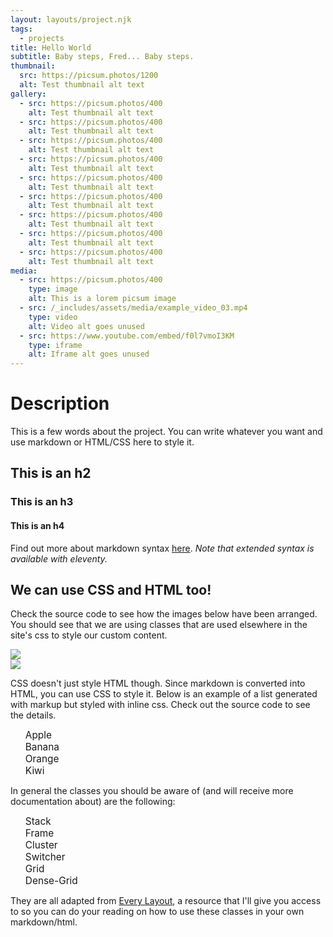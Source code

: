 ```yaml
---
layout: layouts/project.njk
tags:
  - projects
title: Hello World
subtitle: Baby steps, Fred... Baby steps.
thumbnail:
  src: https://picsum.photos/1200
  alt: Test thumbnail alt text
gallery:
  - src: https://picsum.photos/400
    alt: Test thumbnail alt text
  - src: https://picsum.photos/400
    alt: Test thumbnail alt text
  - src: https://picsum.photos/400
    alt: Test thumbnail alt text
  - src: https://picsum.photos/400
    alt: Test thumbnail alt text
  - src: https://picsum.photos/400
    alt: Test thumbnail alt text
  - src: https://picsum.photos/400
    alt: Test thumbnail alt text
  - src: https://picsum.photos/400
    alt: Test thumbnail alt text
  - src: https://picsum.photos/400
    alt: Test thumbnail alt text
  - src: https://picsum.photos/400
    alt: Test thumbnail alt text
media:
  - src: https://picsum.photos/400
    type: image
    alt: This is a lorem picsum image
  - src: /_includes/assets/media/example_video_03.mp4
    type: video
    alt: Video alt goes unused
  - src: https://www.youtube.com/embed/f0l7vmoI3KM
    type: iframe
    alt: Iframe alt goes unused
---
```


# Description

This is a few words about the project. You can write whatever you want and use markdown or HTML/CSS here to style it.

## This is an h2
### This is an h3
#### This is an h4

Find out more about markdown syntax [here](https://www.markdownguide.org/cheat-sheet/). _Note that extended syntax is available with eleventy._

## We can use CSS and HTML too!

Check the source code to see how the images below have been arranged. You should see that we are using classes that are used elsewhere in the site's css to style our custom content.

<div class="switcher">
    <div class="wrapper">
        <div class="frame"><img src="https://picsum.photos/1200/800"></div>
        <div class="frame"><img src="https://picsum.photos/700/500"></div>
    </div>
</div>

CSS doesn't just style HTML though. Since markdown is converted into HTML, you can use CSS to style it. Below is an example of a list generated with markup but styled with inline css. Check out the source code to see the details.

<style>
    ul {
        list-style: none;

    }

    ul > li {
        font-size: calc(1em * 1.1);
    }
</style>

- Apple
- Banana
- Orange
- Kiwi

In general the classes you should be aware of (and will receive more documentation about) are the following:
- Stack
- Frame
- Cluster
- Switcher
- Grid
- Dense-Grid

They are all adapted from [Every Layout](https://every-layout.dev/), a resource that I'll give you access to so you can do your reading on how to use these classes in your own markdown/html.